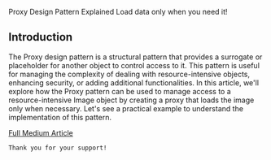 Proxy Design Pattern Explained
Load data only when you need it!

## Introduction
The Proxy design pattern is a structural pattern that provides a surrogate or placeholder for another object to control access to it. This pattern is useful for managing the complexity of dealing with resource-intensive objects, enhancing security, or adding additional functionalities. In this article, we'll explore how the Proxy pattern can be used to manage access to a resource-intensive Image object by creating a proxy that loads the image only when necessary. Let's see a practical example to understand the implementation of this pattern.

[Full Medium Article](https://medium.com/@fedcal)


```
Thank you for your support!
```

